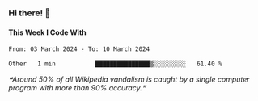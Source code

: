 ### Hi there! 👋

#### This Week I Code With
<!--START_SECTION:waka-->

```txt
From: 03 March 2024 - To: 10 March 2024

Other   1 min           ███████████████▒░░░░░░░░░   61.40 %
```

<!--END_SECTION:waka-->

<!--STARTS_HERE_QUOTE_README-->
<i>❝Around 50% of all Wikipedia vandalism is caught by a single computer program with more than 90% accuracy.❞</i>
<!--ENDS_HERE_QUOTE_README-->
